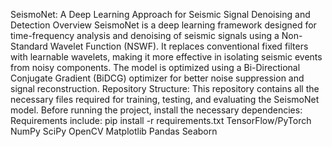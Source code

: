 SeismoNet: A Deep Learning Approach for Seismic Signal Denoising and Detection
Overview
SeismoNet is a deep learning framework designed for time-frequency analysis and denoising of seismic signals using a Non-Standard Wavelet Function (NSWF). It replaces conventional fixed filters with learnable wavelets, making it more effective in isolating seismic events from noisy components. The model is optimized using a Bi-Directional Conjugate Gradient (BiDCG) optimizer for better noise suppression and signal reconstruction.
Repository Structure:
This repository contains all the necessary files required for training, testing, and evaluating the SeismoNet model.
Before running the project, install the necessary dependencies:
Requirements include: pip install -r requirements.txt
TensorFlow/PyTorch
NumPy
SciPy
OpenCV
Matplotlib
Pandas
Seaborn
